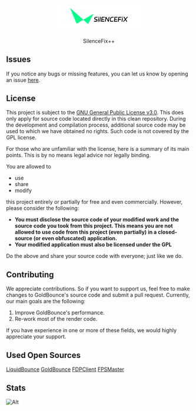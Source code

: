 <div align="center">
<p>
    <img width="250" src="./src/main/resources/assets/minecraft/liquidbounce/logo_large.png">
</p>
SilenceFix++</br>
</div>


## Issues
If you notice any bugs or missing features, you can let us know by opening an issue [here](https://github.com/CCBlueX/GoldBounce/issues).

## License
This project is subject to the [GNU General Public License v3.0](LICENSE). This does only apply for source code located directly in this clean repository. During the development and compilation process, additional source code may be used to which we have obtained no rights. Such code is not covered by the GPL license.

For those who are unfamiliar with the license, here is a summary of its main points. This is by no means legal advice nor legally binding.

You are allowed to
- use
- share
- modify

this project entirely or partially for free and even commercially. However, please consider the following:

- **You must disclose the source code of your modified work and the source code you took from this project. This means you are not allowed to use code from this project (even partially) in a closed-source (or even obfuscated) application.**
- **Your modified application must also be licensed under the GPL** 

Do the above and share your source code with everyone; just like we do.

## Contributing

We appreciate contributions. So if you want to support us, feel free to make changes to GoldBounce's source code and submit a pull request. Currently, our main goals are the following:
1. Improve GoldBounce's performance.
2. Re-work most of the render code.

If you have experience in one or more of these fields, we would highly appreciate your support.

## Used Open Sources
[LiquidBounce](https://github.com/CCBluex/LiquidBounce)
[GoldBounce](https://github.com/the-OmegaLabs/GoldBounce)
[FDPClient](https://github.com/SkidderMC/FDPClient)
[FPSMaster](https://github.com/FPSMasterTeam/FPSMaster)

## Stats
![Alt](https://repobeats.axiom.co/api/embed/53729ed6bb212df58c4c77544254d2c443053ad6.svg "Repobeats analytics image")
